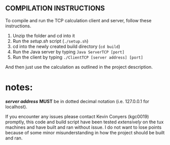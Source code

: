 ## COMPILATION INSTRUCTIONS

To compile and run the TCP calculation client and server, follow these instructions.

1. Unzip the folder and cd into it
2. Run the *setup.sh* script (`./setup.sh`)
3. cd into the newly created build directory (`cd build`)
3. Run the Java server by typing `Java ServerTCP [port]`
4. Run the client by typing `./ClientTCP [server address] [port]`

And then just use the calculation as outlined in the project description.

# notes:

***server address*** **MUST** be in dotted decimal notation (i.e. 127.0.0.1 for localhost).

If you encounter any issues please contact Kevin Conyers (kgc0019)  promptly, this code and build script have been tested *extensively* on the tux machines and have built and ran without issue. 
I do not want to lose points because of some minor misunderstanding in how the project should be built and ran.
